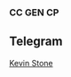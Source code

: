 ### CC GEN CP

<h2>Telegram</h2>

<p><a href="https://t.me/kevinstonetech" target="_black">Kevin Stone</a></p>